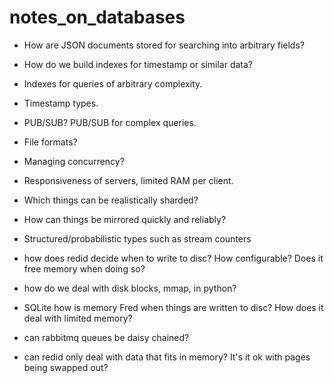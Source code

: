 # notes_on_databases

- How are JSON documents stored for searching into arbitrary fields?
- How do we build indexes for timestamp or similar data?
- Indexes for queries of arbitrary complexity.
- Timestamp types.
- PUB/SUB? PUB/SUB for complex queries.
- File formats?
- Managing concurrency?
- Responsiveness of servers, limited RAM per client.
- Which things can be realistically sharded?
- How can things be mirrored quickly and reliably?
- Structured/probabilistic types such as stream counters

- how does redid decide when to write to disc? How configurable? Does it free memory when doing so?
- how do we deal with disk blocks, mmap, in python?
- SQLite how is memory Fred when things are written to disc? How does it deal with limited memory?
- can rabbitmq queues be daisy chained?
- can redid only deal with data that fits in memory? It's it ok with pages being swapped out?
